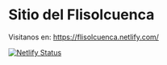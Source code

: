 # Sitio  del Flisolcuenca

Visitanos en: https://flisolcuenca.netlify.com/

[![Netlify Status](https://api.netlify.com/api/v1/badges/242b6ec8-3ccc-4d0a-8b73-2deba97330e7/deploy-status)](https://app.netlify.com/sites/flisolcuenca/deploys)

